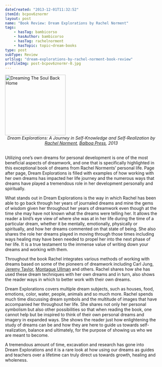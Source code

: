 ```yaml
---
dateCreated: "2013-12-01T11:32:52"
itemId: bcpov6znormr
layout: post
name: "Book Review: Dream Explorations by Rachel Norment"
tags:
    - hasTag: bambicorso
    - hasAuthor: bambicorso
    - hasTag: rachelnorment
    - hasTopic: topic~dream-books
type: post
subType: Review
urlSlug: "dream-explorations-by-rachel-norment-book-review"
profileImg: post-bcpov6znormr-0.jpg
---
```


<a href="https://www.balboapress.com/en/bookstore/bookdetails/474760-dream-explorations">
<img src="../images/post-bcpov6znormr-0.jpg" width="200" height="auto" alt="Dreaming The Soul Back Home"/>
</a>
<!--nopreview--><div style="text-align:center"><i>Dream Explorations: A Journey in Self-Knowledge and Self-Realization by <a href="../@rachelnorment">Rachel Norment</a>, <a href="https://www.balboapress.com/en/bookstore/bookdetails/474760-dream-explorations">Balboa Press</a>, 2013</i></div><!--/nopreview-->
<br>

Utilizing one’s own dreams for personal development is one of the most beneficial aspects of dreamwork, and one that is specifically highlighted in this exceptional book of dreams from Rachel Norments’ personal life. Page after page, Dream Explorations is filled with examples of how working with her own dreams has impacted her life journey and the numerous ways that dreams have played a tremendous role in her development personally and spiritually.

What stands out in Dream Explorations is the way in which Rachel has been able to go back through her years of journaled dreams and mine the gems of wisdom given her throughout her years of dreamwork even though at the time she may have not known what the dreams were telling her. It allows the reader a bird’s eye view of where she was at in her life during the time of a particular dream, whether it be mentally, emotionally, physically or spiritually, and how her dreams commented on that state of being. She also shares the role her dreams played in moving through those times including ways healing may have been needed to propel her into the next phase of her life. It is a true testament to the immense value of writing down your dreams and working with them.

Throughout the book Rachel integrates various methods of working with dreams based on some of the pioneers of dreamwork including Carl Jung, [Jeremy Taylor](../@jeremytaylor), [Montague Ullman](../@montagueullman) and others. Rachel shares how she has used these dream techniques with her own dreams and in turn, also shows the reader ways in which to better work with their own dreams.

Dream Explorations covers multiple dream subjects, such as houses, food, emotions, color, water, people, animals and so much more. Rachel spends much time discussing dream symbols and the multitude of images that have accompanied her throughout her life. She shares not only her personal symbolism but also other possibilities so that when reading the book, one cannot help but be inspired to think of their own personal dreams and imagery in expanded ways. She shows the reader just how enlightening the study of dreams can be and how they are here to guide us towards self-realization, balance and ultimately, for the purpose of showing us who we are meant to become.

A tremendous amount of time, excavation and research has gone into Dream Explorations and it is a rare look at how using our dreams as guides and teachers over a lifetime can truly direct us towards growth, healing and wholeness.
